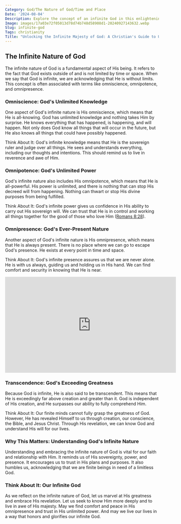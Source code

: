```yaml
---
Category: God/The Nature of God/Time and Place
Date: '2024-08-04'
Description: Explore the concept of an infinite God in this enlightening article that delves into the boundless nature of deity without limits or boundaries. Discover the depth and awe-inspiring essence of a divine being beyond human comprehension.
Image: images/17a03e72f05013d78d74b748d58908d1-20240927143632.webp
Slug: infinite-god
Tags: christianity
Title: "Unlocking the Infinite Majesty of God: A Christian's Guide to Understanding His Limitless Nature"
---
```


## The Infinite Nature of God

The infinite nature of God is a fundamental aspect of His being. It refers to the fact that God exists outside of and is not limited by time or space. When we say that God is infinite, we are acknowledging that He is without limits. This concept is often associated with terms like omniscience, omnipotence, and omnipresence.

### Omniscience: God's Unlimited Knowledge

One aspect of God's infinite nature is His omniscience, which means that He is all-knowing. God has unlimited knowledge and nothing takes Him by surprise. He knows everything that has happened, is happening, and will happen. Not only does God know all things that will occur in the future, but He also knows all things that could have possibly happened. 

Think About It: God's infinite knowledge means that He is the sovereign ruler and judge over all things. He sees and understands everything, including our thoughts and intentions. This should remind us to live in reverence and awe of Him.

### Omnipotence: God's Unlimited Power

God's infinite nature also includes His omnipotence, which means that He is all-powerful. His power is unlimited, and there is nothing that can stop His decreed will from happening. Nothing can thwart or stop His divine purposes from being fulfilled.

Think About It: God's infinite power gives us confidence in His ability to carry out His sovereign will. We can trust that He is in control and working all things together for the good of those who love Him ([Romans 8:28](https://www.bibleref.com/Romans/8/Romans-8-28.html)).

### Omnipresence: God's Ever-Present Nature

Another aspect of God's infinite nature is His omnipresence, which means that He is always present. There is no place where we can go to escape God's presence. He exists at every point in time and space.

Think About It: God's infinite presence assures us that we are never alone. He is with us always, guiding us and holding us in His hand. We can find comfort and security in knowing that He is near.


<iframe width="560" height="315" src="https://www.youtube.com/embed/x7ogV49WGco" frameborder="0" allow="autoplay; encrypted-media" allowfullscreen></iframe>


### Transcendence: God's Exceeding Greatness

Because God is infinite, He is also said to be transcendent. This means that He is exceedingly far above creation and greater than it. God is independent of His creation, and He surpasses our ability to fully comprehend Him.

Think About It: Our finite minds cannot fully grasp the greatness of God. However, He has revealed Himself to us through creation, our conscience, the Bible, and Jesus Christ. Through His revelation, we can know God and understand His will for our lives.

### Why This Matters: Understanding God's Infinite Nature

Understanding and embracing the infinite nature of God is vital for our faith and relationship with Him. It reminds us of His sovereignty, power, and presence. It encourages us to trust in His plans and purposes. It also humbles us, acknowledging that we are finite beings in need of a limitless God.

### Think About It: Our Infinite God

As we reflect on the infinite nature of God, let us marvel at His greatness and embrace His revelation. Let us seek to know Him more deeply and to live in awe of His majesty. May we find comfort and peace in His omnipresence and trust in His unlimited power. And may we live our lives in a way that honors and glorifies our infinite God.
